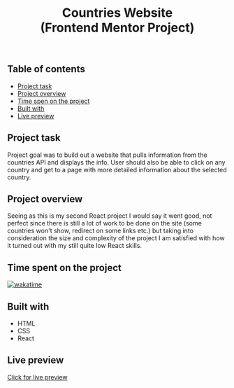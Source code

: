 <h1 align="center">
  Countries Website
  <br>
  (Frontend Mentor Project)
</h1>
<br>


## Table of contents
- [Project task](#project-task)
- [Project overview](#project-overview)
- [Time spen on the project](#time-spent-on-the-project)
- [Built with](#built-with)
- [Live preview](#live-preview)


## Project task
Project goal was to build out a website that pulls information from the countries API and displays the info. User should also be able to click on any country and get to a page with more detailed information about the selected country.

## Project overview
Seeing as this is my second React project I would say it went good, not perfect since there is still a lot of work to be done on the site (some countries won't show, redirect on some links etc.) but taking into consideration the size and complexity of the project I am satisfied with how it turned out with my still quite low React skills.

## Time spent on the project
[![wakatime](https://wakatime.com/badge/user/221cdb16-58a4-49ad-833d-8f3db44055f4/project/d32d8502-5b9e-4a72-a578-c7e132f1cbc9.svg)](https://wakatime.com/badge/user/221cdb16-58a4-49ad-833d-8f3db44055f4/project/d32d8502-5b9e-4a72-a578-c7e132f1cbc9)

## Built with
- HTML
- CSS
- React

## Live preview
[Click for live preview](https://countries-website-weld.vercel.app/)

